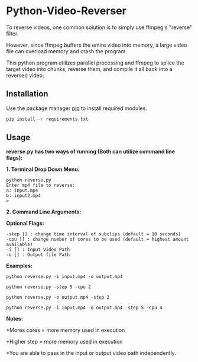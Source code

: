 # Python-Video-Reverser

To reverse videos, one common solution is to simply use ffmpeg's "reverse" filter.

However, since ffmpeg buffers the entire video into memory, a large video file can overload memory and crash the program.

This python program utilizes parallel processing and ffmpeg to splice the target video into chunks, reverse them, and compile it all back into a reversed video.



## Installation

Use the package manager [pip](https://pip.pypa.io/en/stable/) to install required modules.

```bash
pip install -r requirements.txt
```

## Usage

**reverse.py has two ways of running (Both can utilize command line flags):**

**1. Terminal Drop Down Menu:**
```
python reverse.py
Enter mp4 file to reverse:
a: input.mp4
b: input2.mp4
>
```
**2. Command Line Arguments:**

**Optional Flags:**
```
-step [] : change time interval of subclips (default = 10 seconds)
-cpu [] : change number of cores to be used (default = highest amount available)
-i [] : Input Video Path
-o [] : Output file Path
```

**Examples:**

```
python reverse.py -i input.mp4 -o output.mp4

python reverse.py -step 5 -cpu 2

python reverse.py -o output.mp4 -step 2

python reverse.py -i input.mp4 -o output.mp4 -step 5 -cpu 4
```

**Notes:**

*Mores cores = more memory used in execution 

*Higher step = more memory used in execution

*You are able to pass in the input or output video path independently.


